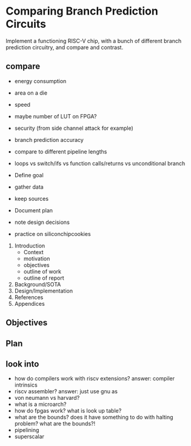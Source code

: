 # Comparing Branch Prediction Circuits

Implement a functioning RISC-V chip, with a bunch of different branch prediction circuitry, and compare and contrast.

## compare
* energy consumption
* area on a die
* speed
* maybe number of LUT on FPGA?
* security (from side channel attack for example)
* branch prediction accuracy
* compare to different pipeline lengths
* loops vs switch/ifs vs function calls/returns vs unconditional branch

* Define goal
* gather data
* keep sources
* Document plan
* note design decisions
* practice on siliconchipcookies

1. Introduction
    - Context
    - motivation
    - objectives
    - outline of work
    - outline of report
2. Background/SOTA
3. Design/Implementation
4. References
5. Appendices

## Objectives
## Plan

## look into
* how do compilers work with riscv extensions? answer: compiler intrinsics
* riscv assembler? answer: just use gnu as
* von neumann vs harvard?
* what is a microarch?
* how do fpgas work? what is look up table?
* what are the bounds? does it have something to do with halting problem? what are the bounds?!
* pipelining
* superscalar


